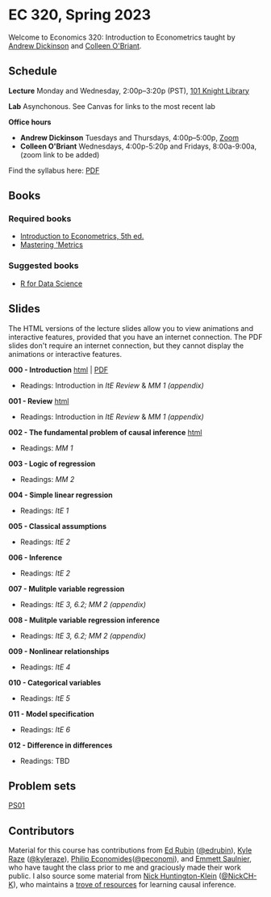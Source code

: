 # EC 320, Spring 2023

Welcome to Economics 320: Introduction to Econometrics taught by [Andrew Dickinson](https://economics.uoregon.edu/profile/adickin3/) and [Colleen O'Briant](https://economics.uoregon.edu/profile/cobriant/).

## Schedule

**Lecture** Monday and Wednesday, 2:00p–3:20p (PST), [101 Knight Library](https://map.uoregon.edu/08a3b9892)

**Lab** Asynchonous. See Canvas for links to the most recent lab

**Office hours**

- **Andrew Dickinson** Tuesdays and Thursdays, 4:00p–5:00p,  [Zoom](https://uoregon.zoom.us/j/6669213025)
- **Colleen O'Briant** Wednesdays, 4:00p-5:20p and Fridays, 8:00a-9:00a, (zoom link to be added)

Find the syllabus here: [PDF](https://ajdickinson.github.io/EC320S23/syllabus/syllabus.pdf)

## Books

### Required books

- [Introduction to Econometrics, 5th ed.](http://smile.amazon.com/Introduction-Econometrics-Christopher-Dougherty/dp/0199676828/) 
- [Mastering 'Metrics](https://www.amazon.com/Mastering-Metrics-Path-Cause-Effect/dp/0691152845/)

### Suggested books

- [R for Data Science](https://r4ds.had.co.nz/)

## Slides 

The HTML versions of the lecture slides allow you to view animations and interactive features, provided that you have an internet connection. The PDF slides don't require an internet connection, but they cannot display the animations or interactive features.

**000 - Introduction** [html](https://ajdickinson.github.io/EC320S23/slides/000-intro/000-main.html) | [PDF](https://ajdickinson.github.io/EC320S23/slides/000-intro/000-main.pdf)

- Readings: Introduction in *ItE Review* & *MM 1 (appendix)*

**001 - Review** [html](https://ajdickinson.github.io/EC320S23/slides/001-review/010-main.html)

- Readings: Introduction in *ItE Review* & *MM 1 (appendix)*

**002 - The fundamental problem of causal inference** [html](https://ajdickinson.github.io/EC320S23/slides/002-fundamental-problem/020-main.html)

- Readings: *MM 1*

**003 - Logic of regression** 

- Readings: *MM 2*

**004 - Simple linear regression** 

- Readings: *ItE 1*

**005 - Classical assumptions** 

- Readings: *ItE 2*

**006 - Inference** 

- Readings: *ItE 2*

**007 - Mulitple variable regression** 

- Readings: *ItE 3, 6.2; MM 2 (appendix)*

**008 - Mulitple variable regression inference** 

- Readings: *ItE 3, 6.2; MM 2 (appendix)*

**009 - Nonlinear relationships** 

- Readings: *ItE 4*

**010 - Categorical variables**

- Readings: *ItE 5*

**011 - Model specification**

- Readings: *ItE 6*

**012 - Difference in differences**

- Readings: TBD

## Problem sets

[PS01](https://ajdickinson.github.io/EC320S23/problem-sets/ps01.html)


## Contributors

Material for this course has contributions from [Ed Rubin](http://edrub.in/) ([@edrubin](https://github.com/edrubin)), [Kyle Raze](https://kyleraze.com/) ([@kyleraze](https://github.com/kyleraze)), [Philip Economides](https://philip-economides.com/)([@peconomi](https://github.com/peconomi)), and [Emmett Saulnier](https://www.emmettsaulnier.com/), who have taught the class prior to me and graciously made their work public. I also source some material from [Nick Huntington-Klein](https://nickchk.com/) ([@NickCH-K](https://github.com/NickCH-K)), who maintains a [trove of resources](https://nickchk.com/causalgraphs.html) for learning causal inference.
